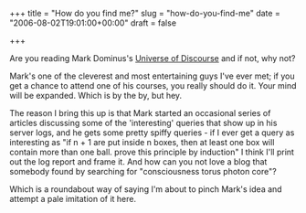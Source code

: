 +++
title = "How do you find me?"
slug = "how-do-you-find-me"
date = "2006-08-02T19:01:00+00:00"
draft = false

+++

Are you reading Mark Dominus's [Universe of Discourse](http://newbabe.pobox.com/~mjd/blog/?) and if not, why not?

Mark's one of the cleverest and most entertaining guys I've ever met; if you get a chance to attend one of his courses, you really should do it. Your mind will be expanded. Which is by the by, but hey.

The reason I bring this up is that Mark started an occasional series of articles discussing some of the 'interesting' queries that show up in his server logs, and he gets some pretty spiffy queries - if I ever get a query as interesting as "if n + 1 are put inside n boxes, then at least one box will contain more than one ball. prove this principle by induction" I think I'll print out the log report and frame it. And how can you not love a blog that somebody found by searching for "consciousness torus photon core"?

Which is a roundabout way of saying I'm about to pinch Mark's idea and attempt a pale imitation of it here.
